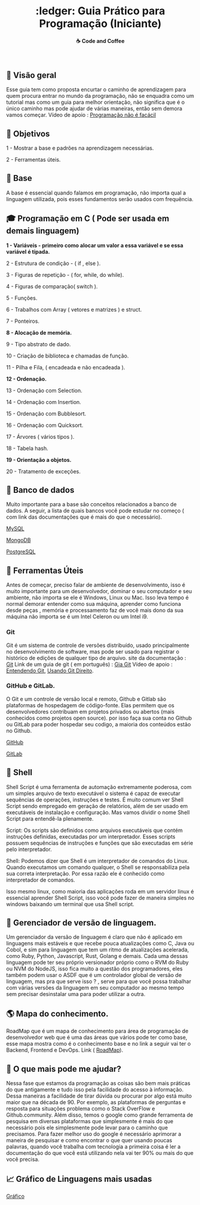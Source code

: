 <h1 align="center" color="red">
:ledger:  Guia Prático para Programação (Iniciante)
</h1>

<h4 align="center">
  ☕ Code and Coffee
</h4>

<br>

## :mag_right:  Visão geral

   Esse guia tem como proposta encurtar o caminho de aprendizagem para quem procura entrar no mundo da programação, não se enquadra como um tutorial mas como um guia para melhor orientação, não significa que é o único caminho mas pode ajudar de várias maneiras, então sem demora vamos começar.
Vídeo de apoio : [Programação não é facácil](https://www.youtube.com/watch?v=V7oUDL7E1g4)


## :dart:  Objetivos

1 - Mostrar a base e  padrões na aprendizagem necessárias.

2 - Ferramentas úteis.


## :memo:  Base
   A base é essencial quando falamos em programação, não importa qual a linguagem utilizada, pois esses fundamentos serão usados com frequência. 

## :mortar_board:  Programação em C ( Pode ser usada em demais linguagem)

<strong>1 - Variáveis - primeiro como alocar um valor a essa variável e se essa variável é tipada.</strong>

2 -  Estrutura de condição  -  ( if , else ).

3 - Figuras de repetição - ( for, while, do while).

4 - Figuras de comparação( switch ).

5 - Funções. 

6 - Trabalhos com Array ( vetores e matrizes ) e struct.

7 - Ponteiros.

<strong>8 - Alocação de memória.</strong>

9 - Tipo abstrato de dado.

10 - Criação de biblioteca e chamadas de função.

11 - Pilha e Fila, ( encadeada e não encadeada ).

<strong>12 - Ordenação.</strong>

13 - Ordenação com Selection.

14 - Ordenação com Insertion.

15 - Ordenação com Bubblesort.

16 -  Ordenação com Quicksort.

17 - Árvores ( vários tipos ).

18 - Tabela hash.

<strong>19  - Orientação a objetos.</strong>

20 - Tratamento de exceções.

## :floppy_disk:  Banco de dados

  Muito importante para a base são conceitos relacionados a banco de dados. A seguir, a lista de quais bancos você pode estudar no começo ( com link das documentações que é mais do que o necessário).
  
  [MySQL](https://dev.mysql.com/doc/)
  
  [MongoDB](https://docs.mongodb.com/)
  
  [PostgreSQL](https://www.postgresql.org/docs/)

## :wrench:  Ferramentas Úteis

  Antes de começar, preciso falar de ambiente de desenvolvimento, isso é muito importante para um desenvolvedor, dominar o seu computador e seu ambiente, não importa se ele é Windows, Linux ou Mac. Isso leva tempo é normal demorar entender como sua máquina, aprender como funciona desde peças , memória e processamento faz de você mais dono da sua máquina não importa se é um Intel Celeron ou um Intel i9.
  
### Git
  Git é um sistema de controle de versões distribuído, usado principalmente no desenvolvimento de software, mas pode ser usado para registrar o histórico de edições de qualquer tipo de arquivo.  site da documentação : [Git](https://git-scm.com/doc)
  Link de um guia de git ( em português) : [Gia Git](https://rogerdudler.github.io/git-guide/index.pt_BR.html)
  Vídeo de apoio :  [Entendendo Git](https://www.youtube.com/watch?v=6Czd1Yetaac), [Usando Git Direito](https://www.youtube.com/watch?v=6OokP-NE49k).

### GitHub e GitLab.

O Git e um controle de versão local e remoto, Github e Gitlab são plataformas de hospedagem de código-fonte. Elas permitem que os desenvolvedores contribuam em projetos privados ou abertos (mais conhecidos como projetos open source). por isso faça sua conta no Github ou GitLab para poder hospedar seu codigo, a maioria dos conteúdos estão no Github.

[GitHub](https://github.com/)

[GitLab](https://about.gitlab.com/)

## :shell:  Shell

  Shell Script é uma ferramenta de automação extremamente poderosa, com um simples arquivo de texto executável o sistema é capaz de executar sequências de operações, instruções e testes.
É muito comum ver Shell Script sendo empregado em geração de relatórios, além de ser usado em executáveis de instalação e configuração. Mas vamos dividir o nome Shell Script para entendê-la plenamente.

Script: Os scripts são definidos como arquivos executáveis que contém instruções definidas, executadas por um interpretador. Esses scripts possuem sequências de instruções e funções que são executadas em série pelo interpretador.

Shell: Podemos dizer que Shell é um interpretador de comandos do Linux. Quando executamos um comando qualquer, o Shell se responsabiliza pela sua correta interpretação. Por essa razão ele é conhecido como interpretador de comandos.

  Isso mesmo linux, como maioria das aplicações roda em um servidor linux é essencial aprender Shell Script, isso você pode fazer de maneira simples no windows baixando um terminal que usa Shell script.

## :briefcase:  Gerenciador de versão de linguagem.

  Um gerenciador da versão de linguagem é claro que não é aplicado em linguagens mais estáveis e que recebe pouca atualizações como C, Java ou Cobol, e sim para linguagem que tem um ritmo de atualizações acelerada, como Ruby, Python, Javascript, Rust, Golang e demais. Cada uma dessas linguagem pode ter seu próprio versionador próprio como o RVM do Ruby ou NVM do NodeJS, isso fica muito a questão dos programadores, eles também podem usar o ASDF que é um controlador global de versão de linguagem, mas pra que serve isso ? , serve para que você possa trabalhar com várias versões da linguagem em seu computador ao mesmo tempo sem precisar desinstalar uma para poder utilizar a outra.

## :earth_americas:  Mapa do conhecimento.

  RoadMap que é um mapa de conhecimento para área de programação de desenvolvedor web que é uma das áreas que vários pode ter como base, esse mapa mostra como é o conhecimento base e no link a seguir vai ter o Backend, Frontend e DevOps. Link ( [RoadMap](https://github.com/kamranahmedse/developer-roadmap)).

## 🤔  O que mais pode me ajudar?

Nessa fase que estamos da programação as coisas são bem mais práticas do que antigamente e tudo isso pela facilidade do acesso à informação. Dessa maneiras a facilidade de tirar dúvida ou procurar por algo está muito maior que na década de 90.  Por exemplo,  as plataformas de perguntas e resposta para situações problema como o Stack OverFlow e Github.community. Além disso, temos o google como grande ferramenta de pesquisa em diversas plataformas que simplesmente é mais do que necessário pois ele simplesmente pode levar para o caminho que precisamos. Para fazer melhor uso do google é necessário aprimorar a maneira de pesquisar e como encontrar o que quer usando poucas palavras, quando você trabalha com tecnologia a primeira coisa é ler a documentação do que você está utilizando nela vai ter 90% ou mais do que você precisa.

## :chart_with_upwards_trend:  Gráfico de Linguagens mais usadas

[Gráfico](https://madnight.github.io/githut/#/pull_requests/2020/1)




